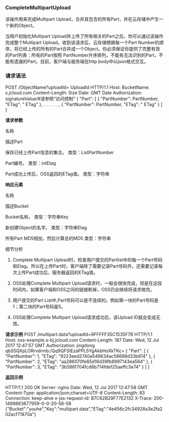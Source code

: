 ### **CompleteMultipartUpload**

该操作用来完成Multipart Upload，合并其包含的所有Part，并在云存储中产生一个新的Object。

当用户初始化Multipart Upload并上传了所有相关的Part之后，你可以通过该操作完成整个Multipart Upload。收到该请求后，云存储根据每一个Part Number的顺序，将已经上传的所有的Part合并成一个Object。你必须保证你提供了完整有效的Part列表：所有的Part按照 PartNumber升序排列，不能有无法识别的Part，不能有遗漏的Part。目前，客户端与服务端在http body中以json格式交互。

### **请求语法**

POST /ObjectName?uploadId= UploadId HTTP/1.1
Host: BucketName. s.jcloud.com
Content-Length: Size
Date: GMT Date
Authorization: signatureValue/#请参照“访问控制”
{
"Part": [
{
"PartNumber": PartNumber,
"ETag": " ETag"
},
. . . . . . ,
{
"PartNumber": PartNumber,
"ETag": " ETag"
}
]
}

**请求参数**

名称

描述Part

保存已经上传Part信息的集合。
类型：ListPartNumber

Part编号。
类型：intEtag

Part成功上传后，OSS返回的ETag值。
类型：字符串

**响应元素**

名称

描述Bucket

Bucket名称。
类型：字符串Key

新创建Object的名字。
类型：字符串Etag

所有Part MD5相加，然后计算总的MD5
类型：字符串

细节分析

1. Complete Multipart Upload时，检查用户提交的Partlist中的每一个Part号码和Etag。所以在上传Part时，客户端除了需要记录Part号码外，还需要记录每次上传Part成功后，服务器返回的ETag值。

2. OSS处理Complete Multipart Upload请求时，一般会很快完成，但是在这段时间内，如果客户端和OSS之间的链接断掉，OSS仍会继续将请求做完。

3. 用户提交的Part List中,Part号码可以是不连续的。例如第一块的Part号码是1；第二块的Part号码是5。

4. OSS处理Complete Multipart Upload请求成功后，该Upload ID就会变成无效。

**请求示例**
POST /multipart.data?uploadId=9FFFFF35C1535F7B HTTP/1.1
Host: oss-example.s-bj.jcloud.com
Content-Length: 187
Date: Wed, 12 Jul 2017 12:47:57 GMT
Authorization: jingdong qbS5QXpLORrvdrmb:/Qq9QFSIEzaPPL5YgAkbHoXkTKc=
{
"Part": [
{
"PartNumber": 1,
"ETag": "9223eed2740a549634ac58688d33b614"
},
{
"PartNumber": 2,
"ETag": "aa286070fe65d16d39fb8997143ea564"
},
{
"PartNumber": 3,
"ETag": "3b586f704fcd6b714fde125aeffc3e74"
}
]
}

**返回示例**

HTTP/1.1 200 OK
Server: nginx
Date: Wed, 12 Jul 2017 12:47:58 GMT
Content-Type: application/json;charset=UTF-8
Content-Length: 83
Connection: keep-alive
x-jss-request-id: B7C62B29F77E2132
X-Trace: 200-1499863677959-0-0-20-58-58
{"Bucket":"youhe","Key":"multipart.data","ETag":"4e456c2fc34928a3e2fa202acf71870a"}